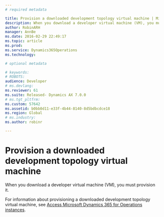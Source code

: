 ```yaml
---
# required metadata

title: Provision a downloaded development topology virtual machine | Microsoft Docs
description: When you download a developer virtual machine (VM), you must provision it.
author: RobinARH
manager: AnnBe
ms.date: 2016-02-29 22:49:17
ms.topic: article
ms.prod: 
ms.service: Dynamics365Operations
ms.technology: 

# optional metadata

# keywords: 
# ROBOTS: 
audience: Developer
# ms.devlang: 
ms.reviewer: 61
ms.suite: Released- Dynamics AX 7.0.0
# ms.tgt_pltfrm: 
ms.custom: 57642
ms.assetid: b0bb0d11-e33f-4b44-8140-8d5bdbcdce18
ms.region: Global
# ms.industry: 
ms.author: robinr

---
```


# Provision a downloaded development topology virtual machine

When you download a developer virtual machine (VM), you must provision it.

For information about provisioning a downloaded development topology virtual machine, see [Access Microsoft Dynamics 365 for Operations instances](https://docs.microsoft.com/en-us/dynamics365/operations/dev-itpro/dev-tools/access-microsoft-dynamics-ax-7-instances-2).

